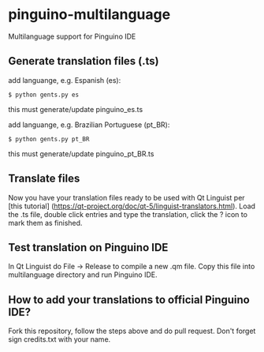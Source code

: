 pinguino-multilanguage
======================

Multilanguage support for Pinguino IDE


## Generate translation files (.ts)

add languange, e.g. Espanish (es):
```shell
$ python gents.py es
```
this must generate/update pinguino_es.ts

add languange, e.g. Brazilian Portuguese (pt_BR):
```shell
$ python gents.py pt_BR
```
this must generate/update pinguino_pt_BR.ts


## Translate files
Now you have your translation files ready to be used with Qt Linguist per [this tutorial] (https://qt-project.org/doc/qt-5/linguist-translators.html). Load the .ts file, double click entries and type the translation, click the ? icon to mark them as finished.


## Test translation on Pinguino IDE
In Qt Linguist do File -> Release to compile a new .qm file. Copy this file into multilanguage directory and run Pinguino IDE.


## How to add your translations to official Pinguino IDE?
Fork this repository, follow the steps above and do pull request.
Don't forget sign credits.txt with your name.